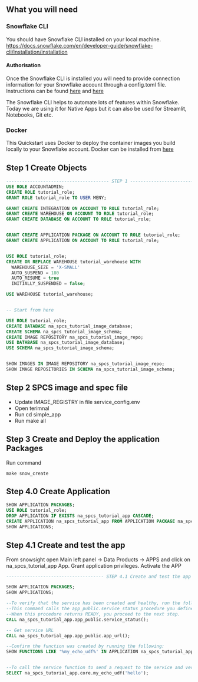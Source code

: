 


## What you will need
### Snowflake CLI
You should have Snowflake CLI installed on your local machine.
https://docs.snowflake.com/en/developer-guide/snowflake-cli/installation/installation

#### Authorisation
Once the Snowflake CLI is installed you will need to provide connection information for your Snowflake account through a config.toml file.  Instructions can be found [here](https://docs.snowflake.com/en/developer-guide/snowflake-cli/connecting/configure-cli) and [here](https://docs.snowflake.com/en/developer-guide/snowflake-cli/connecting/configure-connections)

The Snowflake CLI helps to automate lots of features within Snowflake.  Today we are using it for Native Apps but it can also be used for Streamlit, Notebooks, Git etc.

### Docker
This Quickstart uses Docker to deploy the container images you build locally to your Snowflake account.  Docker can be installed from [here](https://www.docker.com/products/docker-desktop/)


## Step 1 Create Objects

```sql
--------------------------------------- STEP 1 -----------------------------------------
USE ROLE ACCOUNTADMIN;
CREATE ROLE tutorial_role;
GRANT ROLE tutorial_role TO USER MENY;

GRANT CREATE INTEGRATION ON ACCOUNT TO ROLE tutorial_role;
GRANT CREATE WAREHOUSE ON ACCOUNT TO ROLE tutorial_role;
GRANT CREATE DATABASE ON ACCOUNT TO ROLE tutorial_role;


GRANT CREATE APPLICATION PACKAGE ON ACCOUNT TO ROLE tutorial_role;
GRANT CREATE APPLICATION ON ACCOUNT TO ROLE tutorial_role;


USE ROLE tutorial_role;
CREATE OR REPLACE WAREHOUSE tutorial_warehouse WITH
  WAREHOUSE_SIZE = 'X-SMALL'
  AUTO_SUSPEND = 180
  AUTO_RESUME = true
  INITIALLY_SUSPENDED = false;

USE WAREHOUSE tutorial_warehouse;


-- Start from here

USE ROLE tutorial_role;
CREATE DATABASE na_spcs_tutorial_image_database;
CREATE SCHEMA na_spcs_tutorial_image_schema;
CREATE IMAGE REPOSITORY na_spcs_tutorial_image_repo;
USE DATABASE na_spcs_tutorial_image_database;
USE SCHEMA na_spcs_tutorial_image_schema;


SHOW IMAGES IN IMAGE REPOSITORY na_spcs_tutorial_image_repo;
SHOW IMAGE REPOSITORIES IN SCHEMA na_spcs_tutorial_image_schema;
```

## Step 2 SPCS image and spec file
- Update IMAGE_REGISTRY in file service_config.env
- Open terimnal 
- Run cd simple_app
- Run make all


## Step 3 Create and Deploy the application Packages
Run command
```
make snow_create
```

## Step 4.0 Create Application 

```sql
SHOW APPLICATION PACKAGES;
USE ROLE tutorial_role;
DROP APPLICATION IF EXISTS na_spcs_tutorial_app CASCADE;
CREATE APPLICATION na_spcs_tutorial_app FROM APPLICATION PACKAGE na_spcs_tutorial_pkg USING VERSION v1;
SHOW APPLICATIONS;
```
## Step 4.1 Create and test the app

From snowsight open Main left panel -> Data Products -> APPS and click on na_spcs_tutorial_app App.
Grant application privileges.
Activate the APP 
```sql
------------------------------------- STEP 4.1 Create and test the app ------------------------------------------------------

SHOW APPLICATION PACKAGES;
SHOW APPLICATIONS;

--To verify that the service has been created and healthy, run the following command:
--This command calls the app_public.service_status procedure you defined in the setup script:
--When this procedure returns READY, you proceed to the next step.
CALL na_spcs_tutorial_app.app_public.service_status();

-- Get service URL
CALL na_spcs_tutorial_app.app_public.app_url();

--Confirm the function was created by running the following:
SHOW FUNCTIONS LIKE '%my_echo_udf%' IN APPLICATION na_spcs_tutorial_app;


--To call the service function to send a request to the service and verify the response, run the following command:
SELECT na_spcs_tutorial_app.core.my_echo_udf('hello');

```
